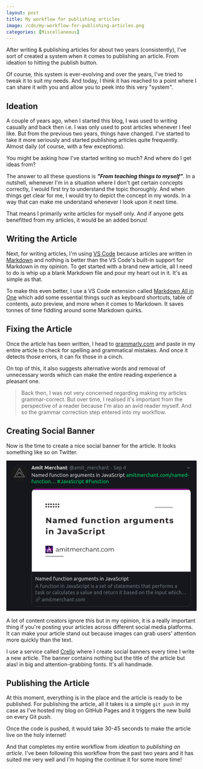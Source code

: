 ```yaml
---
layout: post
title: My workflow for publishing articles
image: /cdn/my-workflow-for-publishing-articles.png
categories: [Miscellaneous]
---
```


After writing & publishing articles for about two years (consistently), I've sort of created a system when it comes to publishing an article. From ideation to hitting the publish button.

Of course, this system is ever-evolving and over the years, I've tried to tweak it to suit my needs. And today, I think it has reached to a point where I can share it with you and allow you to peek into this very "system".

## Ideation

A couple of years ago, when I started this blog, I was used to writing casually and back then i.e. I was only used to post articles whenever I feel like. But from the previous two years, things have changed. I've started to take it more seriously and started publishing articles quite frequently. Almost daily (of course, with a few exceptions).

You might be asking how I've started writing so much? And where do I get ideas from? 

The answer to all these questions is ***"From teaching things to myself"***. In a nutshell, whenever I'm in a situation where I don't get certain concepts correctly, I would first try to understand the topic thoroughly. And when things get clear for me, I would try to depict the concept in my words. In a way that can make me understand whenever I look upon it next time.

That means I primarily write articles for myself only. And if anyone gets benefitted from my articles, it would be an added bonus!

## Writing the Article

Next, for writing articles, I'm using [VS Code](https://code.visualstudio.com/) because articles are written in [Markdown](https://daringfireball.net/projects/markdown/) and nothing is better than the VS Code's built-in support for Markdown in my opinion. To get started with a brand new article, all I need to do is whip up a blank Markdown file and pour my heart out in it. It's as simple as that.

To make this even better, I use a VS Code extension called [Markdown All in One](https://marketplace.visualstudio.com/items?itemName=yzhang.markdown-all-in-one) which add some essential things such as keyboard shortcuts, table of contents, auto preview, and more when it comes to Markdown. It saves tonnes of time fiddling around some Markdown quirks.

## Fixing the Article

Once the article has been written, I head to [grammarly.com](https://www.grammarly.com/) and paste in my entire article to check for spelling and grammatical mistakes. And once it detects those errors, it can fix those in a cinch.

On top of this, it also suggests alternative words and removal of unnecessary words which can make the entire reading experience a pleasant one.

> Back then, I was not very concerned regarding making my articles grammar-correct. But over time, I realised it's important from the perspective of a reader because I'm also an avid reader myself. And so the grammar correction step entered into my workflow.

## Creating Social Banner

Now is the time to create a nice social banner for the article. It looks something like so on Twitter.

![](/images/social-banner-demo.png)

A lot of content creators ignore this but in my opinion, it is a really important thing if you're posting your articles across different social media platforms. It can make your article stand out because images can grab users' attention more quickly than the text. 

I use a service called [Crello](https://crello.com/) where I create social banners every time I write a new article. The banner contains nothing but the title of the article but alas! in big and attention-grabbing fonts. It's all handmade.

## Publishing the Article

At this moment, everything is in the place and the article is ready to be published. For publishing the article, all it takes is a simple `git push` in my case as I've hosted my blog on GitHub Pages and it triggers the new build on every Git push.

Once the code is pushed, it would take 30-45 seconds to make the article live on the holy internet!

And that completes my entire workflow from *ideation* to *publishing an article*. I've been following this workflow from the past two years and it has suited me very well and I'm hoping the continue it for some more time!